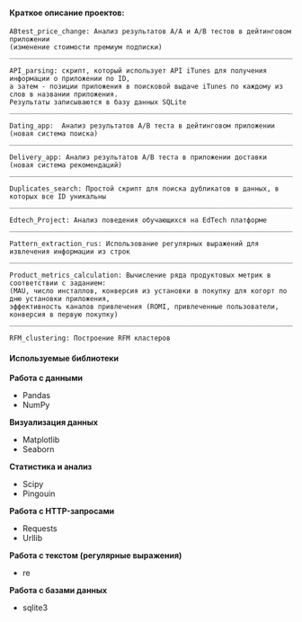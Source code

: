 #### Краткое описание проектов:

    ABtest_price_change: Анализ результатов A/A и A/B тестов в дейтинговом приложении 
    (изменение стоимости премиум подписки)
    ________________________________________________________________________________________________
    
    API_parsing: скрипт, который использует API iTunes для получения информации о приложении по ID,
    а затем - позиции приложения в поисковой выдаче iTunes по каждому из слов в названии приложения.
    Результаты записываются в базу данных SQLite
    ________________________________________________________________________________________________
    
    Dating_app:  Анализ результатов A/B теста в дейтинговом приложении (новая система поиска)
    ________________________________________________________________________________________________
    
    Delivery_app: Анализ результатов A/B теста в приложении доставки (новая система рекомендаций)
    ________________________________________________________________________________________________
    
    Duplicates_search: Простой скрипт для поиска дубликатов в данных, в которых все ID уникальны 
    ________________________________________________________________________________________________
    
    Edtech_Project: Анализ поведения обучающихся на EdTech платформе
    ________________________________________________________________________________________________
    
    Pattern_extraction_rus: Использование регулярных выражений для извлечения информации из строк
    ________________________________________________________________________________________________
    
    Product_metrics_calculation: Вычисление ряда продуктовых метрик в соответствии с заданием:
    (MAU, число инсталлов, конверсия из установки в покупку для когорт по дню установки приложения,
    эффективность каналов привлечения (ROMI, привлеченные пользователи, конверсия в первую покупку)
    ________________________________________________________________________________________________
  
    RFM_clustering: Построение RFM кластеров

#### Используемые библиотеки

**Работа с данными**
- Pandas
- NumPy

**Визуализация данных**
- Matplotlib
- Seaborn

**Статистика и анализ**
- Scipy
- Pingouin

**Работа с HTTP-запросами**
- Requests
- Urllib

**Работа с текстом (регулярные выражения)**
- re

**Работа с базами данных**
- sqlite3
